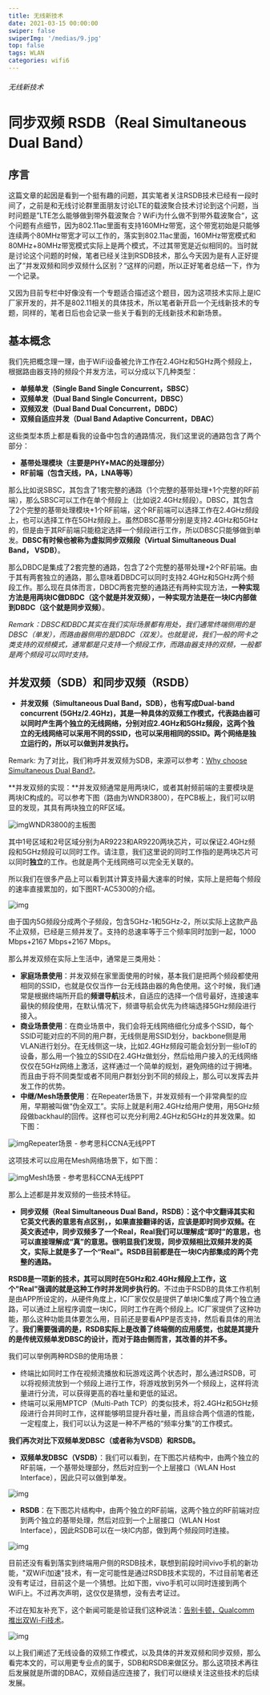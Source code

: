 ```yaml
---
title: 无线新技术
date: 2021-03-15 00:00:00
swiper: false
swiperImg: '/medias/9.jpg'
top: false
tags: WLAN
categories: wifi6
---
```


###### 无线新技术

# 同步双频 RSDB（Real Simultaneous Dual Band）

## 序言

这篇文章的起因是看到一个挺有趣的问题，其实笔者关注RSDB技术已经有一段时间了，之前是和无线讨论群里面朋友讨论LTE的载波聚合技术讨论到这个问题，当时问题是”LTE怎么能够做到带外载波聚合？WiFi为什么做不到带外载波聚合“，这个问题有点细节，因为802.11ac里面有支持160MHz带宽，这个带宽初始是只能够连续两个80MHz带宽才可以工作的，落实到802.11ac里面，160MHz带宽模式和80MHz+80MHz带宽模式实际上是两个模式，不过其带宽是近似相同的。当时就是讨论这个问题的时候，笔者已经关注到RSDB技术，那么今天因为是有人正好提出了”并发双频和同步双频什么区别？“这样的问题，所以正好笔者总结一下，作为一个记录。

又因为目前专栏中好像没有一个专题适合描述这个题目，因为这项技术实际上是IC厂家开发的，并不是802.11相关的具体技术，所以笔者新开启一个无线新技术的专题，同样的，笔者日后也会记录一些关于看到的无线新技术和新场景。

## 基本概念

我们先把概念理一理，由于WiFi设备被允许工作在2.4GHz和5GHz两个频段上，根据路由器支持的频段个并发方法，可以分成以下几种类型：

- **单频单发（Single Band Single Concurrent，SBSC）**
- **双频单发（Dual Band Single Concurrent，DBSC）**
- **双频双发（Dual Band Dual Concurrent，DBDC）**
- **双频自适应并发（Dual Band Adaptive Concurrent，DBAC）**

这些类型本质上都是看我的设备中包含的通路情况，我们这里说的通路包含了两个部分：

- **基带处理模块（主要是PHY+MAC的处理部分）**
- **RF前端（包含天线，PA，LNA等等）**

那么比如说SBSC，其包含了1套完整的通路（1个完整的基带处理+1个完整的RF前端），那么SBSC可以工作在单个频段上（比如说2.4GHz频段）。DBSC，其包含了2个完整的基带处理模块+1个RF前端，这个RF前端可以选择工作在2.4GHz频段上，也可以选择工作在5GHz频段上。虽然DBSC基带分别是支持2.4GHz和5GHz的，但是由于其RF前端只能稳定选择一个频段进行工作，所以DBSC只能够做到单发。**DBSC有时候也被称为虚拟同步双频段（Virtual Simultaneous Dual Band， VSDB）**。

那么DBDC是集成了2套完整的通路，包含了2个完整的基带处理+2个RF前端。由于其有两套独立的通路，那么意味着DBDC可以同时支持2.4GHz和5GHz两个频段工作。那么现在具体而言，DBDC两套完整的通路还有两种实现方法，**一种实现方法是用两块IC做DBDC（这个就是并发双频），一种实现方法是在一块IC内部做到DBDC（这个就是同步双频）**。

*Remark：DBSC和DBDC其实在我们实际场景都有用处，我们通常终端侧用的是DBSC（单发），而路由器侧用的是DBDC（双发）。也就是说，我们一般的网卡之类支持的双频模式，通常都是只支持一个频段工作，而路由器支持的双频，一般都是两个频段可以同时支持。*

## 并发双频（SDB）和同步双频（RSDB）

- **并发双频（Simultaneous Dual Band，SDB），也有写成Dual-band concurrent (5GHz/2.4GHz)，其是一种具体的双频工作模式，代表路由器可以同时产生两个独立的无线网络，分别对应2.4GHz和5GHz频段，这两个独立的无线网络可以采用不同的SSID，也可以采用相同的SSID。两个网络是独立运行的，所以可以做到并发执行。**

Remark: 为了对比，我们称呼并发双频为SDB，来源可以参考：[Why choose Simultaneous Dual Band?](https://link.zhihu.com/?target=https%3A//www.netgear.com/images/Simultaneous_Dual_Band_WP_15Feb1118-30527.pdf)。

**并发双频的实现：**并发双频通常是用两块IC，或者其射频前端的主要模块是两块IC构成的。可以参考下图（路由为WNDR3800），在PCB板上，我们可以明显的发现，其具有两块独立的RF区域。

![img](https://pic4.zhimg.com/80/v2-f476d9100bd50af8bdd6a830b302a583_720w.jpg)WNDR3800的主板图

其中1号区域和2号区域分别为AR9223和AR9220两块芯片，可以保证2.4GHz频段和5GHz频段可以同时工作。请注意，我们这里说的同时工作指的是两块芯片可以同时**独立**的工作。也就是两个无线网络可以完全无关联的。

所以我们在很多产品上可以看到其计算支持最大速率的时候，实际上是把每个频段的速率直接累加的，如下图RT-AC5300的介绍。

![img](https://pic2.zhimg.com/80/v2-0c76e0484adfe00f8e8b5287b0171609_720w.jpg)

由于国内5G频段分成两个子频段，包含5GHz-1和5GHz-2，所以实际上这款产品不止双频，已经是三频并发了。支持的总速率等于三个频率同时加到一起，1000 Mbps+2167 Mbps+2167 Mbps。

那么并发双频在实际上生活中，通常是三类用处：

- **家庭场景使用**：并发双频在家里面使用的时候，基本我们是把两个频段都使用相同的SSID，也就是仅仅当作一台无线路由器的角色使用。这个时候，我们通常是根据终端所开启的**频谱导航**技术，自适应的选择一个信号最好，连接速率最快的频段使用，在默认情况下，频谱导航会优先为终端选择5GHz频段进行接入。
- **商业场景使用**：在商业场景中，我们会将无线网络细化分成多个SSID，每个SSID可能对应的不同的用户群，无线侧是用SSID划分，backbone侧是用VLAN进行划分。在无线侧这一块，比如2.4GHz频段可能会划分到一些IoT的设备，那么用一个独立的SSID在2.4GHz做划分，然后给用户接入的无线网络仅仅在5GHz网络上激活，这样通过一个简单的规划，避免网络的过于拥堵。而且由于将不同类型或者不同用户群划分到不同的频段上，那么可以发挥去并发工作的优势。
- **中继/Mesh场景使用**：在Repeater场景下，并发双频有一个非常典型的应用，早期被叫做“伪全双工”。实际上就是利用2.4GHz给用户使用，用5GHz频段做backhaul的回传。这样也可以充分利用2.4GHz和5GHz的并发效果。如下图：

![img](https://pic4.zhimg.com/80/v2-5fda7469b25812f5b962dbd7c9d1b0b3_720w.jpg)Repeater场景 - 参考思科CCNA无线PPT

这项技术可以应用在Mesh网络场景下，如下图：

![img](https://pic4.zhimg.com/80/v2-6c5f4be94158014f99ecfd6562a44e2b_720w.jpg)Mesh场景 - 参考思科CCNA无线PPT

那么上述都是并发双频的一些技术特征。

- **同步双频（Real Simultaneous Dual Band，RSDB）：这个中文翻译其实和它英文代表的意思有点区别，，如果直接翻译的话，应该是即时同步双频。在英文表述中，同步双频多了一个Real，Real我们可以理解成“即时”的意思，也可以直接理解成“真”的意思。很明显我们发现，同步双频相比双频并发的英文，实际上就是多了一个“Real"。RSDB目前都是在一块IC内部集成的两个完整的通路。**

**RSDB是一项新的技术，其可以同时在5GHz和2.4GHz频段上工作，这个"Real"强调的就是这种工作时并发同步执行的**。不过由于RSDB的具体工作机制是由APP所设定的，从硬件角度上，IC厂家仅仅是提供了单块IC集成了两个独立通路，可以通过上层程序调度一块IC，同时工作在两个频段上。IC厂家提供了这种功能，那么这种功能具体要怎么用，目前还是要看APP是否支持，然后看具体的用法了。**我们需要强调的是，RSDB实际上是改善了终端侧的应用感觉，也就是其提升的是传统双频单发DBSC的设计，而对于路由侧而言，其改善的并不多。**

我们可以举例两种RDSB的使用场景：

- 终端比如同时工作在视频流播放和玩游戏这两个状态时，那么通过RSDB，可以将视频流放到一个频段上进行工作，将游戏放到另外一个频段上，这样将流量进行分流，可以获得更高的吞吐量和更低的延迟。
- 终端可以采用MPTCP（Multi-Path TCP）的类似技术，将2.4GHz和5GHz频段进行合并同时工作，这样能够明显提升吞吐量，而且综合两个信道的性能，一定程度上，我们可以认为这是一种不严格的“频率分集”的工作模式。

**我们再次对比下双频单发DBSC（或者称为VSDB）和RSDB。**

- **双频单发DBSC（VSDB）**：我们可以看到，在下图芯片结构中，由两个独立的RF前端，一个基带处理部分，然后对应到一个上层接口（WLAN Host Interface），因此只可以做到单发。

![img](https://pic4.zhimg.com/80/v2-399d988ea130f81443e76f205a9813b3_720w.jpg)

- **RSDB**：在下图芯片结构中，由两个独立的RF前端，这两个独立的RF前端对应到两个独立的基带处理，然后对应到一个上层接口（WLAN Host Interface），因此RSDB可以在一块IC内部，做到两个频段同时连接。

![img](https://pic3.zhimg.com/80/v2-e41ecd891f4d5de8a83d03eb1a0b3fae_720w.jpg)

目前还没有看到落实到终端用户侧的RSDB技术，联想到前段时间vivo手机的新功能，"双WiFi加速"技术，有一定可能性是通过RSDB技术实现的，不过目前笔者还没有考证过，目前这个是一个猜想。比如下图，vivo手机可以同时连接到两个WiFi上。不过再次声明，这仅仅是猜想，没有去考证过。

不过在知友补充下，这个新闻可能是验证我们这种说法：[告别卡顿，Qualcomm推出双Wi-Fi技术](https://link.zhihu.com/?target=https%3A//mp.weixin.qq.com/s/4azotIMoxan-KPJc-lvlHQ)。

![img](https://pic1.zhimg.com/80/v2-7e6302e7fc73c434fd7693f3f89e5a2c_720w.jpg)

以上我们阐述了无线设备的双频工作模式，以及具体的并发双频和同步双频，那么看完本文的，可以用更专业点的属于，SDB和RSDB来做区分。那么这项技术再往后发展就是所谓的DBAC，双频自适应连接了，我们可以继续关注这些技术的后续发展。

